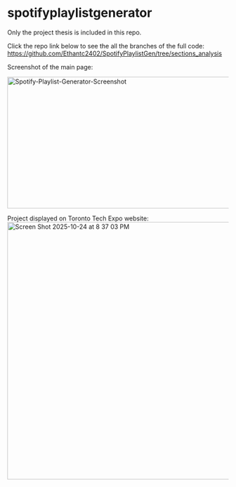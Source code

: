 # spotifyplaylistgenerator

Only the project thesis is included in this repo.

Click the repo link below to see the all the branches of the full code:
https://github.com/Ethantc2402/SpotifyPlaylistGen/tree/sections_analysis




Screenshot of the main page:


<img width="600" height="300" alt="Spotify-Playlist-Generator-Screenshot" src="https://github.com/user-attachments/assets/73869862-843f-42f8-82f4-a86b7a503eaf" />


Project displayed on Toronto Tech Expo website:
<img width="1317" height="587" alt="Screen Shot 2025-10-24 at 8 37 03 PM" src="https://github.com/user-attachments/assets/48c27a22-f31d-4316-a901-fe24e356e83a" />
